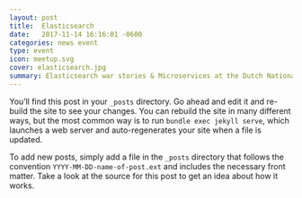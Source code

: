 ```yaml
---
layout: post
title:  Elasticsearch
date:   2017-11-14 16:16:01 -0600
categories: news event
type: event
icon: meetup.svg
cover: elasticsearch.jpg
summary: Elasticsearch war stories & Microservices at the Dutch National Police
---
```


You’ll find this post in your `_posts` directory. Go ahead and edit it and re-build the site to see your changes. You can rebuild the site in many different ways, but the most common way is to run `bundle exec jekyll serve`, which launches a web server and auto-regenerates your site when a file is updated.

To add new posts, simply add a file in the `_posts` directory that follows the convention `YYYY-MM-DD-name-of-post.ext` and includes the necessary front matter. Take a look at the source for this post to get an idea about how it works.